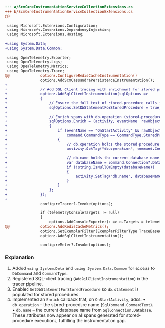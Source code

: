 ```diff
--- a/ScmCoreInstrumentationServiceCollectionExtensions.cs
+++ b/ScmCoreInstrumentationServiceCollectionExtensions.cs
@@
 
 using Microsoft.Extensions.Configuration;
 using Microsoft.Extensions.DependencyInjection;
 using Microsoft.Extensions.Hosting;
 
+using System.Data;
+using System.Data.Common;
 
 using OpenTelemetry.Exporter;
 using OpenTelemetry.Logs;
 using OpenTelemetry.Metrics;
 using OpenTelemetry.Trace;
@@				options.ConfigureRedisCacheInstrumentation();
 				options.AddScmCassandraPersistenceInstrumentation();
+
+				// Add SQL Client tracing with enrichment for stored procedures.
+				options.AddSqlClientInstrumentation(sqlOptions =>
+				{
+					// Ensure the full text of stored-procedure calls is captured.
+					sqlOptions.SetDbStatementForStoredProcedure = true;
+
+					// Enrich spans with db.operation (stored-procedure name) and db.name.
+					sqlOptions.Enrich = (activity, eventName, rawObject) =>
+					{
+						if (eventName == "OnStartActivity" && rawObject is DbCommand command &&
+						    command.CommandType == CommandType.StoredProcedure)
+						{
+							// db.operation holds the stored-procedure name.
+							activity.SetTag("db.operation", command.CommandText);
+
+							// db.name holds the current database name.
+							var databaseName = command.Connection?.Database;
+							if (!string.IsNullOrEmpty(databaseName))
+							{
+								activity.SetTag("db.name", databaseName);
+							}
+						}
+					};
+				});
+
 				configureTracer?.Invoke(options);
 
 				if (telemetryConsoleTargets != null)
 				{
 					options.AddConsoleExporter(o => o.Targets = telemetryConsoleTargets.Value);
@@				options.AddRedisCacheMetrics();
 				options.SetExemplarFilter(ExemplarFilterType.TraceBased);
 				options.AddSqlClientInstrumentation();
 
 				configureMeter?.Invoke(options);
```

### Explanation
1. Added `using System.Data` and `using System.Data.Common` for access to `DbCommand` and `CommandType`.
2. Registered SQL-client tracing (`AddSqlClientInstrumentation`) in the tracer pipeline.
3. Enabled `SetDbStatementForStoredProcedure` so `db.statement` is populated for stored procedures.
4. Implemented an `Enrich` callback that, on `OnStartActivity`, adds:
   • `db.operation` – the stored-procedure name (`SqlCommand.CommandText`).  
   • `db.name` – the current database name from `SqlConnection.Database`.
These attributes now appear on all spans generated for stored-procedure executions, fulfilling the instrumentation gap.